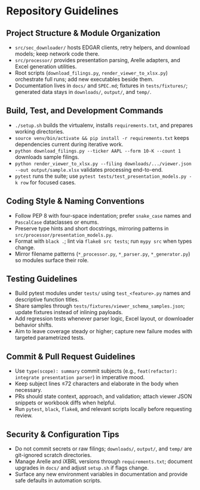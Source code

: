# Repository Guidelines

## Project Structure & Module Organization
- `src/sec_downloader/` hosts EDGAR clients, retry helpers, and download models; keep network code there.
- `src/processor/` provides presentation parsing, Arelle adapters, and Excel generation utilities.
- Root scripts (`download_filings.py`, `render_viewer_to_xlsx.py`) orchestrate full runs; add new executables beside them.
- Documentation lives in `docs/` and `SPEC.md`; fixtures in `tests/fixtures/`; generated data stays in `downloads/`, `output/`, and `temp/`.

## Build, Test, and Development Commands
- `./setup.sh` builds the virtualenv, installs `requirements.txt`, and prepares working directories.
- `source venv/bin/activate && pip install -r requirements.txt` keeps dependencies current during iterative work.
- `python download_filings.py --ticker AAPL --form 10-K --count 1` downloads sample filings.
- `python render_viewer_to_xlsx.py --filing downloads/.../viewer.json --out output/sample.xlsx` validates processing end-to-end.
- `pytest` runs the suite; use `pytest tests/test_presentation_models.py -k row` for focused cases.

## Coding Style & Naming Conventions
- Follow PEP 8 with four-space indentation; prefer `snake_case` names and `PascalCase` dataclasses or enums.
- Preserve type hints and short docstrings, mirroring patterns in `src/processor/presentation_models.py`.
- Format with `black .`; lint via `flake8 src tests`; run `mypy src` when types change.
- Mirror filename patterns (`*_processor.py`, `*_parser.py`, `*_generator.py`) so modules surface their role.

## Testing Guidelines
- Build pytest modules under `tests/` using `test_<feature>.py` names and descriptive function titles.
- Share samples through `tests/fixtures/viewer_schema_samples.json`; update fixtures instead of inlining payloads.
- Add regression tests whenever parser logic, Excel layout, or downloader behavior shifts.
- Aim to leave coverage steady or higher; capture new failure modes with targeted parametrized tests.

## Commit & Pull Request Guidelines
- Use `type(scope): summary` commit subjects (e.g., `feat(refactor): integrate presentation parser`) in imperative mood.
- Keep subject lines ≤72 characters and elaborate in the body when necessary.
- PRs should state context, approach, and validation; attach viewer JSON snippets or workbook diffs when helpful.
- Run `pytest`, `black`, `flake8`, and relevant scripts locally before requesting review.

## Security & Configuration Tips
- Do not commit secrets or raw filings; `downloads/`, `output/`, and `temp/` are git-ignored scratch directories.
- Manage Arelle and iXBRL versions through `requirements.txt`; document upgrades in `docs/` and adjust `setup.sh` if flags change.
- Surface any new environment variables in documentation and provide safe defaults in automation scripts.
